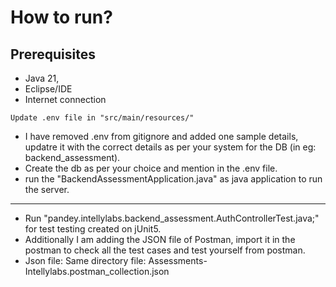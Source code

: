 # How to run?

## Prerequisites
- Java 21,
- Eclipse/IDE
- Internet connection

`Update .env file in "src/main/resources/"`

 - I have removed .env from gitignore and added one sample details, updatre it with the correct details as per your system for the DB (in eg: backend_assessment).
 - Create the db as per your choice and mention in the .env file.
 - run the "BackendAssessmentApplication.java" as java application to run the server.

---
- Run "pandey.intellylabs.backend_assessment.AuthControllerTest.java;" for test testing created on jUnit5.
- Additionally I am adding the JSON file of Postman, import it in the postman to check all the test cases and test yourself from postman.
- Json file: Same directory file: Assessments-Intellylabs.postman_collection.json
